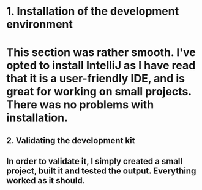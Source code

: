 <h1> 1. Installation of the development environment <h1>

  This section was rather smooth. I've opted to install IntelliJ as I have read that it is a user-friendly IDE, and is great for working on small projects. There was no problems 
  with installation.
  
  
 <h2>2. Validating the development kit <h2>
   
   In order to validate it, I simply created a small project, built it and tested the output. Everything worked as it should.
   
  
  
  
  
